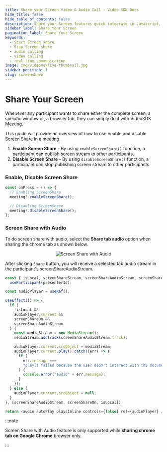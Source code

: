 ```yaml
---
title: Share your Screen Video & Audio Call - Video SDK Docs
hide_title: false
hide_table_of_contents: false
description: Share your Screen features quick integrate in Javascript, React JS, Android, IOS, React Native, Flutter with Video SDK to add live video & audio conferencing to your applications.
sidebar_label: Share Your Screen
pagination_label: Share Your Screen
keywords:
  - Start Screen share
  - Stop Screen share
  - audio calling
  - video calling
  - real-time communication
image: img/videosdklive-thumbnail.jpg
sidebar_position: 1
slug: screenshare
---
```


# Share Your Screen

Whenever any participant wants to share either the complete screen, a specific window or, a browser tab, they can simply do it with VideoSDK Meeting.

This guide will provide an overview of how to use enable and disable Screen Share in a meeting.

1. **Enable Screen Share** - By using `enableScreenShare()` function, a participant can publish screen stream to other participants.
2. **Disable Screen Share** - By using `disableScreenShare()` function, a participant can stop publishing screen stream to other participants.

### Enable, Disable Screen Share

```js
const onPress = () => {
  // Enabling ScreenShare
  meeting?.enableScreenShare();

  // Disabling ScreenShare
  meeting?.disableScreenShare();
};
```

### Screen Share with Audio

To do screen share with audio, select the **Share tab audio** option when sharing the chrome tab as shown below.

<center>

![Screen Share with Audio](/img/screenshare-with-audio.png)

</center>

<!-- When screen share with audio is done, you will receive a audio stream in the `stream-enabled` callback with kind as `shareAudio`. -->

After clicking `Share` button, you will receive a selected tab audio stream in the participant's screenShareAudioStream.

```js
const { isLocal, screenShareStream, screenShareAudioStream, screenShareOn } =
  useParticipant(presenterId);

const audioPlayer = useRef();

useEffect(() => {
  if (
    !isLocal &&
    audioPlayer.current &&
    screenShareOn &&
    screenShareAudioStream
  ) {
    const mediaStream = new MediaStream();
    mediaStream.addTrack(screenShareAudioStream.track);

    audioPlayer.current.srcObject = mediaStream;
    audioPlayer.current.play().catch((err) => {
      if (
        err.message ===
        "play() failed because the user didn't interact with the document first. https://goo.gl/xX8pDD"
      ) {
        console.error("audio" + err.message);
      }
    });
  } else {
    audioPlayer.current.srcObject = null;
  }
}, [screenShareAudioStream, screenShareOn, isLocal]);

return <audio autoPlay playsInline controls={false} ref={audioPlayer} />;
```

:::note

Screen Share with Audio feature is only supported while **sharing chrome tab on Google Chrome** browser only.

:::
